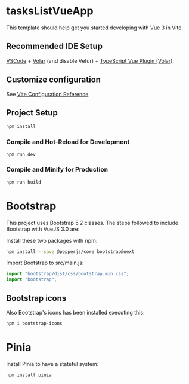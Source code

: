 # tasksListVueApp

This template should help get you started developing with Vue 3 in Vite.

## Recommended IDE Setup

[VSCode](https://code.visualstudio.com/) + [Volar](https://marketplace.visualstudio.com/items?itemName=Vue.volar) (and disable Vetur) + [TypeScript Vue Plugin (Volar)](https://marketplace.visualstudio.com/items?itemName=Vue.vscode-typescript-vue-plugin).

## Customize configuration

See [Vite Configuration Reference](https://vitejs.dev/config/).

## Project Setup

```sh
npm install
```

### Compile and Hot-Reload for Development

```sh
npm run dev
```

### Compile and Minify for Production

```sh
npm run build
```

# Bootstrap
This project uses Bootstrap 5.2 classes. The steps followed to include Bootstrap with VueJS 3.0 are:

Install these two packages with npm:

```sh
npm install --save @popperjs/core bootstrap@next
```

Import Bootstrap to src/main.js:

```js
import "bootstrap/dist/css/bootstrap.min.css";
import "bootstrap";
```

## Bootstrap icons
Also Bootstrap's icons has been installed executing this:

```sh
npm i bootstrap-icons
```

# Pinia
Install Pinia to have a stateful system:
```sh
npm install pinia
```